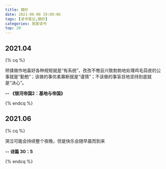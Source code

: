 ```yaml
---
title: 摘抄
date: 2021-06-08 19:09:06
tags: [读书笔记,摘抄]
categories: 我爱读书
top: 20
---
```



## 2021.04

{% cq %}

矫揉做作地喜好各种规矩就是“有系统”，孜孜不倦且兴致勃勃地处理鸡毛蒜皮的公事就是“勤勉”；该做的事优柔寡断就是“谨慎”；不该做的事盲目地坚持到底就是“决心”。

<b>-- 《银河帝国2：基地与帝国》</b>

{% endcq %}

<!--more-->

## 2021.06

{% cq %}

哭泣可能会持续整个夜晚，但是快乐会随早晨而到来

<b>-- 诗篇 30：5</b>

{% endcq %}
